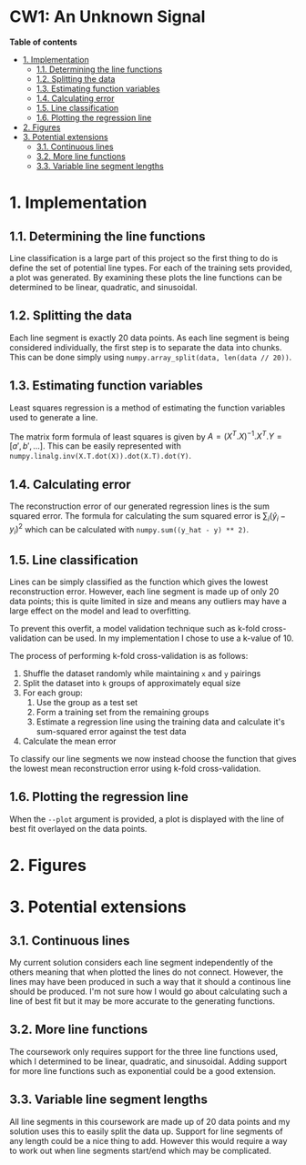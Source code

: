 # CW1: An Unknown Signal <!-- omit in toc -->

**Table of contents**

- [1. Implementation](#1-implementation)
  - [1.1. Determining the line functions](#11-determining-the-line-functions)
  - [1.2. Splitting the data](#12-splitting-the-data)
  - [1.3. Estimating function variables](#13-estimating-function-variables)
  - [1.4. Calculating error](#14-calculating-error)
  - [1.5. Line classification](#15-line-classification)
  - [1.6. Plotting the regression line](#16-plotting-the-regression-line)
- [2. Figures](#2-figures)
- [3. Potential extensions](#3-potential-extensions)
  - [3.1. Continuous lines](#31-continuous-lines)
  - [3.2. More line functions](#32-more-line-functions)
  - [3.3. Variable line segment lengths](#33-variable-line-segment-lengths)

# 1. Implementation

## 1.1. Determining the line functions

Line classification is a large part of this project so the first thing to do is define the set of potential line types. For each of the training sets provided, a plot was generated. By examining these plots the line functions can be determined to be linear, quadratic, and sinusoidal.

## 1.2. Splitting the data

Each line segment is exactly 20 data points. As each line segment is being considered individually, the first step is to separate the data into chunks. This can be done simply using `numpy.array_split(data, len(data // 20))`.

## 1.3. Estimating function variables

Least squares regression is a method of estimating the function variables used to generate a line.

The matrix form formula of least squares is given by $A=(X^T.X)^{-1}.X^T.Y=[a', b', ...]$. This can be easily represented with `numpy.linalg.inv(X.T.dot(X)).dot(X.T).dot(Y)`.

## 1.4. Calculating error

The reconstruction error of our generated regression lines is the sum squared error. The formula for calculating the sum squared error is $\sum_i (\hat{y}_i - y_i)^2$ which can be calculated with `numpy.sum((y_hat - y) ** 2)`.

## 1.5. Line classification

Lines can be simply classified as the function which gives the lowest reconstruction error. However, each line segment is made up of only 20 data points; this is quite limited in size and means any outliers may have a large effect on the model and lead to overfitting.

To prevent this overfit, a model validation technique such as k-fold cross-validation can be used. In my implementation I chose to use a k-value of 10.

The process of performing k-fold cross-validation is as follows:

1. Shuffle the dataset randomly while maintaining `x` and `y` pairings
2. Split the dataset into `k` groups of approximately equal size
3. For each group:
   1. Use the group as a test set
   2. Form a training set from the remaining groups
   3. Estimate a regression line using the training data and calculate it's sum-squared error against the test data
4. Calculate the mean error

To classify our line segments we now instead choose the function that gives the lowest mean reconstruction error using k-fold cross-validation.

## 1.6. Plotting the regression line

When the `--plot` argument is provided, a plot is displayed with the line of best fit overlayed on the data points.

# 2. Figures

# 3. Potential extensions

## 3.1. Continuous lines

My current solution considers each line segment independently of the others meaning that when plotted the lines do not connect. However, the lines may have been produced in such a way that it should a continous line should be produced. I'm not sure how I would go about calculating such a line of best fit but it may be more accurate to the generating functions.

## 3.2. More line functions

The coursework only requires support for the three line functions used, which I determined to be linear, quadratic, and sinusoidal. Adding support for more line functions such as exponential could be a good extension.

## 3.3. Variable line segment lengths

All line segments in this coursework are made up of 20 data points and my solution uses this to easily split the data up. Support for line segments of any length could be a nice thing to add. However this would require a way to work out when line segments start/end which may be complicated.
